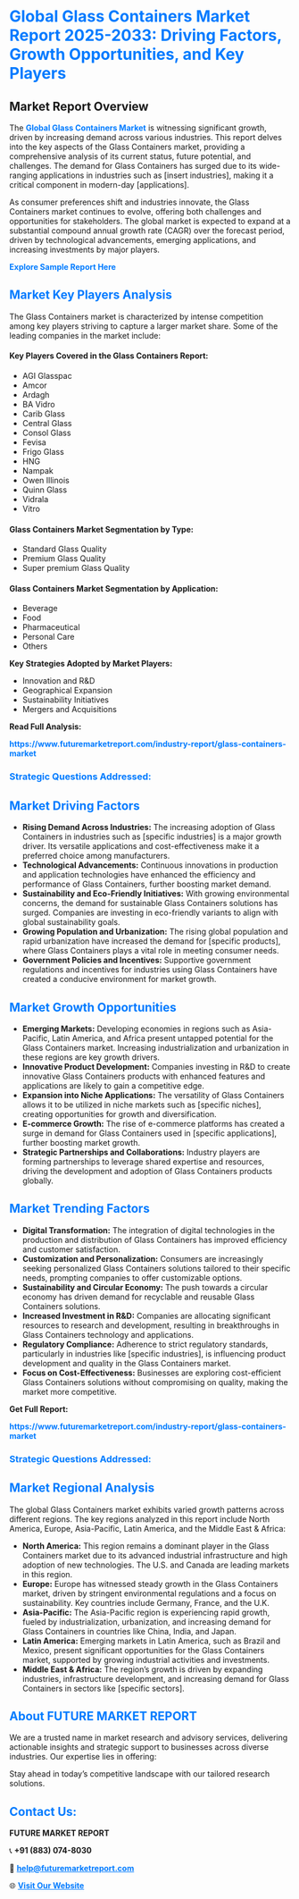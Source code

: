 <h1 style="color: #007BFF;">Global Glass Containers Market Report 2025-2033: Driving Factors, Growth Opportunities, and Key Players</h1>

<section id="overview">
<h2>Market Report Overview</h2>
<p>The <a href="https://www.futuremarketreport.com/industry-report/glass-containers-market" style="color: #007BFF; text-decoration: none;"><strong>Global Glass Containers Market</strong></a> is witnessing significant growth, driven by increasing demand across various industries. This report delves into the key aspects of the Glass Containers market, providing a comprehensive analysis of its current status, future potential, and challenges. The demand for Glass Containers has surged due to its wide-ranging applications in industries such as [insert industries], making it a critical component in modern-day [applications].</p>
<p>As consumer preferences shift and industries innovate, the Glass Containers market continues to evolve, offering both challenges and opportunities for stakeholders. The global market is expected to expand at a substantial compound annual growth rate (CAGR) over the forecast period, driven by technological advancements, emerging applications, and increasing investments by major players.</p>
</section>

<section id="overview">
<p><a href="https://www.futuremarketreport.com/request-sample/reportId=62963" style="color: #007BFF; text-decoration: none;"><strong>Explore Sample Report Here</strong></a></p>
</section>

<section id="key-players">
<h2 style="color: #007BFF;">Market Key Players Analysis</h2>
<p>The Glass Containers market is characterized by intense competition among key players striving to capture a larger market share. Some of the leading companies in the market include:</p>
<h4>Key Players Covered in the Glass Containers Report:</h4>
<ul><li>AGI Glasspac</li><li>Amcor</li><li>Ardagh</li><li>BA Vidro</li><li>Carib Glass</li><li>Central Glass</li><li>Consol Glass</li><li>Fevisa</li><li>Frigo Glass</li><li>HNG</li><li>Nampak</li><li>Owen Illinois</li><li>Quinn Glass</li><li>Vidrala</li><li>Vitro</li></ul>
<h4>Glass Containers Market Segmentation by Type:</h4>
<ul><li>Standard Glass Quality</li><li>Premium Glass Quality</li><li>Super premium Glass Quality</li></ul>

<h4>Glass Containers Market Segmentation by Application:</h4>
<ul><li>Beverage</li><li>Food</li><li>Pharmaceutical</li><li>Personal Care</li><li>Others</li></ul>
<p><strong>Key Strategies Adopted by Market Players:</strong></p>
<ul>
<li>Innovation and R&D</li>
<li>Geographical Expansion</li>
<li>Sustainability Initiatives</li>
<li>Mergers and Acquisitions</li>
</ul>
</section>

<section>
<p><strong>Read Full Analysis: </strong></p><a href="https://www.futuremarketreport.com/industry-report/glass-containers-market" style="color: #007BFF; text-decoration: none;"><strong>https://www.futuremarketreport.com/industry-report/glass-containers-market</strong></a>
<h3 style="color: #007BFF;">Strategic Questions Addressed:</h3>
</section>

<section id="driving-factors">
<h2 style="color: #007BFF;">Market Driving Factors</h2>
<ul>
<li><strong>Rising Demand Across Industries:</strong> The increasing adoption of Glass Containers in industries such as [specific industries] is a major growth driver. Its versatile applications and cost-effectiveness make it a preferred choice among manufacturers.</li>
<li><strong>Technological Advancements:</strong> Continuous innovations in production and application technologies have enhanced the efficiency and performance of Glass Containers, further boosting market demand.</li>
<li><strong>Sustainability and Eco-Friendly Initiatives:</strong> With growing environmental concerns, the demand for sustainable Glass Containers solutions has surged. Companies are investing in eco-friendly variants to align with global sustainability goals.</li>
<li><strong>Growing Population and Urbanization:</strong> The rising global population and rapid urbanization have increased the demand for [specific products], where Glass Containers plays a vital role in meeting consumer needs.</li>
<li><strong>Government Policies and Incentives:</strong> Supportive government regulations and incentives for industries using Glass Containers have created a conducive environment for market growth.</li>
</ul>
</section>

<section id="growth-opportunities">
<h2 style="color: #007BFF;">Market Growth Opportunities</h2>
<ul>
<li><strong>Emerging Markets:</strong> Developing economies in regions such as Asia-Pacific, Latin America, and Africa present untapped potential for the Glass Containers market. Increasing industrialization and urbanization in these regions are key growth drivers.</li>
<li><strong>Innovative Product Development:</strong> Companies investing in R&D to create innovative Glass Containers products with enhanced features and applications are likely to gain a competitive edge.</li>
<li><strong>Expansion into Niche Applications:</strong> The versatility of Glass Containers allows it to be utilized in niche markets such as [specific niches], creating opportunities for growth and diversification.</li>
<li><strong>E-commerce Growth:</strong> The rise of e-commerce platforms has created a surge in demand for Glass Containers used in [specific applications], further boosting market growth.</li>
<li><strong>Strategic Partnerships and Collaborations:</strong> Industry players are forming partnerships to leverage shared expertise and resources, driving the development and adoption of Glass Containers products globally.</li>
</ul>
</section>

<section id="trending-factors">
<h2 style="color: #007BFF;">Market Trending Factors</h2>
<ul>
<li><strong>Digital Transformation:</strong> The integration of digital technologies in the production and distribution of Glass Containers has improved efficiency and customer satisfaction.</li>
<li><strong>Customization and Personalization:</strong> Consumers are increasingly seeking personalized Glass Containers solutions tailored to their specific needs, prompting companies to offer customizable options.</li>
<li><strong>Sustainability and Circular Economy:</strong> The push towards a circular economy has driven demand for recyclable and reusable Glass Containers solutions.</li>
<li><strong>Increased Investment in R&D:</strong> Companies are allocating significant resources to research and development, resulting in breakthroughs in Glass Containers technology and applications.</li>
<li><strong>Regulatory Compliance:</strong> Adherence to strict regulatory standards, particularly in industries like [specific industries], is influencing product development and quality in the Glass Containers market.</li>
<li><strong>Focus on Cost-Effectiveness:</strong> Businesses are exploring cost-efficient Glass Containers solutions without compromising on quality, making the market more competitive.</li>
</ul>
</section>

<section>
<p><strong>Get Full Report: </strong></p><a href="https://www.futuremarketreport.com/industry-report/glass-containers-market" style="color: #007BFF; text-decoration: none;"><strong>https://www.futuremarketreport.com/industry-report/glass-containers-market</strong></a>
<h3 style="color: #007BFF;">Strategic Questions Addressed:</h3>
</section>


<section id="regional-analysis">
<h2 style="color: #007BFF;">Market Regional Analysis</h2>
<p>The global Glass Containers market exhibits varied growth patterns across different regions. The key regions analyzed in this report include North America, Europe, Asia-Pacific, Latin America, and the Middle East & Africa:</p>
<ul>
<li><strong>North America:</strong> This region remains a dominant player in the Glass Containers market due to its advanced industrial infrastructure and high adoption of new technologies. The U.S. and Canada are leading markets in this region.</li>
<li><strong>Europe:</strong> Europe has witnessed steady growth in the Glass Containers market, driven by stringent environmental regulations and a focus on sustainability. Key countries include Germany, France, and the U.K.</li>
<li><strong>Asia-Pacific:</strong> The Asia-Pacific region is experiencing rapid growth, fueled by industrialization, urbanization, and increasing demand for Glass Containers in countries like China, India, and Japan.</li>
<li><strong>Latin America:</strong> Emerging markets in Latin America, such as Brazil and Mexico, present significant opportunities for the Glass Containers market, supported by growing industrial activities and investments.</li>
<li><strong>Middle East & Africa:</strong> The region’s growth is driven by expanding industries, infrastructure development, and increasing demand for Glass Containers in sectors like [specific sectors].</li>
</ul>
</section>

<footer>
<h2 style="color: #007BFF;">About FUTURE MARKET REPORT</h2>
<p>We are a trusted name in market research and advisory services, delivering actionable insights and strategic support to businesses across diverse industries. Our expertise lies in offering:</p>

<p>Stay ahead in today’s competitive landscape with our tailored research solutions.</p>

<h2 style="color: #007BFF;">Contact Us:</h2>
<p><strong>FUTURE MARKET REPORT</strong></p>
<p>📞 <strong>+91 (883) 074-8030</strong></p>
<p>📧 <strong><a href="mailto:help@futuremarketreport.com" style="color: #007BFF;">help@futuremarketreport.com</a></strong></p>
<p>🌐 <strong><a href="https://www.futuremarketreport.com/" style="color: #007BFF;">Visit Our Website</a></strong></p>
</footer>